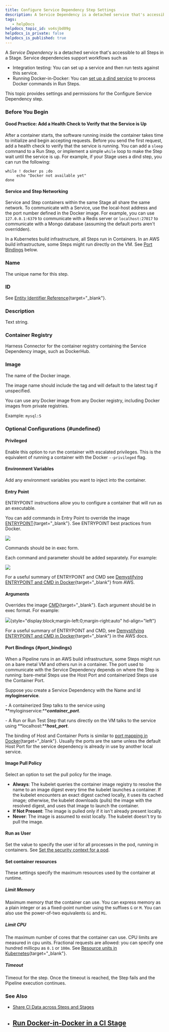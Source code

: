 ```yaml
---
title: Configure Service Dependency Step Settings
description: A Service Dependency is a detached service that's accessible to all Steps in a Stage. Service dependencies support workflows such as Integration testing&#58; You can set up a service and then run tests a…
tags: 
   - helpDocs
helpdocs_topic_id: vo4sjbd09g
helpdocs_is_private: false
helpdocs_is_published: true
---
```


A *Service Dependency* is a detached service that\'s accessible to all
Steps in a Stage. Service dependencies support workflows such as

-   Integration testing: You can set up a service and then run tests
    against this service.
-   Running Docker-in-Docker: You can [set up a dind
    service](https://ngdocs.harness.io/article/ajehk588p4) to process
    Docker commands in Run Steps.

This topic provides settings and permissions for the Configure Service
Dependency step.

### Before You Begin

#### Good Practice: Add a Health Check to Verify that the Service is Up

After a container starts, the software running inside the container
takes time to initialize and begin accepting requests. Before you send
the first request, add a health check to verify that the service is
running. You can add a `sleep` command to a Run Step, or implement a
simple `while` loop to make the Step wait until the service is up. For
example, if your Stage uses a dind step, you can run the following:

``` {.hljs .bash}
while ! docker ps ;do 
     echo "Docker not available yet"
done
```

#### Service and Step Networking

Service and Step containers within the same Stage all share the same
network. To communicate with a Service, use the local-host address and
the port number defined in the Docker image. For example, you can use
`127.0.0.1:6379` to communicate with a Redis server or `localhost:27017`
to communicate with a Mongo database (assuming the default ports aren\'t
overridden).

In a Kubernetes build infrastructure, all Steps run in Containers. In an
AWS build infrastructure, some Steps might run directly on the VM. See
[Port Bindings](#port_bindings) below.

### Name

The unique name for this step.

### ID

See [Entity Identifier
Reference](/article/li0my8tcz3-entity-identifier-reference){target="_blank"}.

### Description

Text string.

### Container Registry

Harness Connector for the container registry containing the Service
Dependency image, such as DockerHub.

### Image

The name of the Docker image.

The image name should include the tag and will default to the latest tag
if unspecified.

You can use any Docker image from any Docker registry, including Docker
images from private registries.

Example: `mysql:5`

### Optional Configurations {#undefined}

#### Privileged

Enable this option to run the container with escalated privileges. This
is the equivalent of running a container with the
Docker `--privileged` flag.

#### Environment Variables

Add any environment variables you want to inject into the container.

#### Entry Point

ENTRYPOINT instructions allow you to configure a container that will run
as an executable.

You can add commands in Entry Point to override the image
[ENTRYPOINT](https://docs.docker.com/engine/reference/builder/#entrypoint){target="_blank"}.
See ENTRYPOINT best practices from Docker.

![](https://files.helpdocs.io/i5nl071jo5/articles/vo4sjbd09g/1610057502164/image.png)

Commands should be in exec form.

Each command and parameter should be added separately. For example:

![](https://files.helpdocs.io/i5nl071jo5/articles/vo4sjbd09g/1610057413349/image.png)

For a useful summary of ENTRYPOINT and CMD see [Demystifying ENTRYPOINT
and CMD in
Docker](https://aws.amazon.com/blogs/opensource/demystifying-entrypoint-cmd-docker/){target="_blank"}
from AWS.

#### Arguments

Overrides the image
[CMD](https://docs.docker.com/engine/reference/builder/#cmd){target="_blank"}.
Each argument should be in exec format. For example:

![](https://files.helpdocs.io/i5nl071jo5/articles/vo4sjbd09g/1610057506099/image.png){style="display:block;margin-left:0;margin-right:auto"
hd-align="left"}

For a useful summary of ENTRYPOINT and CMD, see [Demystifying ENTRYPOINT
and CMD in
Docker](https://aws.amazon.com/blogs/opensource/demystifying-entrypoint-cmd-docker/){target="_blank"}
in the AWS docs.

#### Port Bindings {#port_bindings}

When a Pipeline runs in an AWS build infrastructure, some Steps might
run on a bare metal VM and others run in a container. The port used to
communicate with the Service Dependency depends on where the Step is
running: bare-metal Steps use the Host Port and containerized Steps use
the Container Port.

Suppose you create a Service Dependency with the Name and Id
**myloginservice**.

\- A containerized Step talks to the service using
**myloginservice:*****container_port***.

\- A Run or Run Test Step that runs directly on the VM talks to the
service using **localhost:*****host_port***.

The binding of Host and Container Ports is similar to [port mapping in
Docker](https://docs.docker.com/config/containers/container-networking/){target="_blank"}.
Usually the ports are the same unless the default Host Port for the
service dependency is already in use by another local service.

#### Image Pull Policy

Select an option to set the pull policy for the image.

-   **Always**: The kubelet queries the container image registry to
    resolve the name to an image digest every time the kubelet launches
    a container. If the kubelet encounters an exact digest cached
    locally, it uses its cached image; otherwise, the kubelet downloads
    (pulls) the image with the resolved digest, and uses that image to
    launch the container.
-   **If Not Present**: The image is pulled only if it isn\'t already
    present locally.
-   **Never**: The image is assumed to exist locally. The kubelet
    doesn\'t try to pull the image.

#### Run as User

Set the value to specify the user id for all processes in the pod,
running in containers. See [Set the security context for a
pod](https://kubernetes.io/docs/tasks/configure-pod-container/security-context/#set-the-security-context-for-a-pod).

#### Set container resources

These settings specify the maximum resources used by the container at
runtime.

##### Limit Memory

Maximum memory that the container can use. You can express memory as a
plain integer or as a fixed-point number using the suffixes `G` or `M`.
You can also use the power-of-two equivalents `Gi` and `Mi`.

##### Limit CPU

The maximum number of cores that the container can use. CPU limits are
measured in cpu units. Fractional requests are allowed: you can specify
one hundred millicpu as `0.1` or `100m`. See [Resource units in
Kubernetes](https://kubernetes.io/docs/concepts/configuration/manage-resources-containers/#resource-units-in-kubernetes){target="_blank"}.

##### Timeout

Timeout for the step. Once the timeout is reached, the Step fails and
the Pipeline execution continues.

### See Also

-   [Share CI Data across Steps and
    Stages](https://ngdocs.harness.io/article/fbrgw2ixjr)

-   ## [Run Docker-in-Docker in a CI Stage](https://ngdocs.harness.io/article/ajehk588p4)
